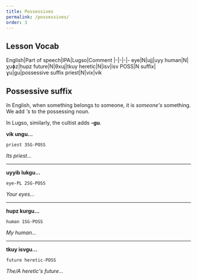 ```yaml
---
title: Possessives
permalink: /possessives/
order: 3
---
```


## Lesson Vocab

English|Part of speech|IPA|Lugso|Comment
|-|-|-|-
eye|N|ujj|uyy
human|N|χuɸz|hupz
future|N|θxuj|tkuy
heretic|N|isv|isv
POSS|N suffix|ɣu|gu|possessive suffix
priest|N|vix|vik

## Possessive suffix

In English, when something belongs to someone, it is _someone's_ something. We add _'s_ to the possessing noun.

In Lugso, similarly, the cultist adds **-gu**.

**vik ungu...**

`priest 3SG-POSS`

_Its priest..._

---

**uyyib lukgu...**

`eye-PL 2SG-POSS`

_Your eyes..._

---

**hupz kurgu...**

`human 1SG-POSS`

_My human..._

---

**tkuy isvgu...**

`future heretic-POSS`

_The/A heretic's future..._

